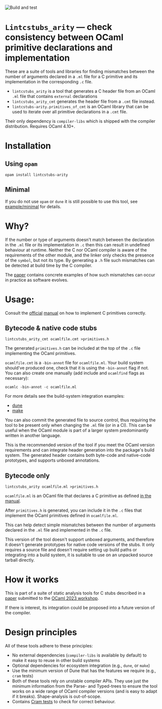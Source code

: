 ![Build and test](https://github.com/edwintorok/lintcstubs-arity/actions/workflows/workflow.yml/badge.svg)

`Lintcstubs_arity` — check consistency between OCaml primitive declarations and implementation
==============================================================================================

These are a suite of tools and libraries for finding mismatches between the number of arguments declared in a `.ml` file for a C primitive and its implementation in the corresponding `.c` file.

* `lintcstubs_arity` is a tool that generates a C header file from an OCaml `.ml` file that contains `external` declarations
* `lintcstubs_arity_cmt` generates the header file from a `.cmt` file instead.
* `lintcstubs-arity.primitives_of_cmt` is an OCaml library that can be used to iterate over all primitive declarations in a `.cmt` file.

Their only dependency is `compiler-libs` which is shipped with the compiler distribution.
Requires OCaml 4.10+.

# Installation

## Using `opam`

```
opam install lintcstubs-arity
```

## Minimal

If you do not use `opam` or `dune` it is still possible to use this tool, see [example/minimal](example/minimal/README.md) for details.

# Why?

If the number or type of arguments doesn't match between the declaration in the `.ml` file or its implementation in `.c` then this can result in undefined behaviour at runtime.
Neither the C nor OCaml compiler is aware of the requirements of the other module, and the linker only checks the presence of the `symbol`, but not its type.
By generating a `.h` file such mismatches can be detected at build time by the C compiler.

The [paper](https://arxiv.org/abs/2307.14909) contains concrete examples of how such mismatches can occur in practice as software evolves.

# Usage:

Consult the [official](https://v2.ocaml.org/manual/intfc.html#ss:c-prim-impl)
[manual](https://v2.ocaml.org/manual/intfc.html#ss:c-unboxed) on how to implement C primitives correctly.

## Bytecode & native code stubs
```
lintcstubs_arity_cmt ocamlfile.cmt >primitives.h
```

The generated `primitives.h` can be included at the top of the `.c` file implementing the OCaml primitives.

`ocamlfile.cmt` is a `-bin-annot` file for `ocamlfile.ml`. Your build system should've produced one, check that it is using the `-bin-annot` flag if not.
You can also create one manually (add include and `ocamlfind` flags as necessary):
```
ocamlc -bin-annot -c ocamlfile.ml
```

For more details see the build-system integration examples:

* [dune](example/dune/README.md)
* [make](example/Makefile/README.md)

You can also commit the generated file to source control, thus requiring the tool to be present
only when changing the `.ml` file (or in a CI). This can be useful when the OCaml module is part of a larger system predominantly written in another language.

This is the recommended version of the tool if you meet the OCaml version requirements and can integrate header generation into the package's build system. The generated header contains both byte-code and native-code prototypes,
and supports unboxed annotations.

## Bytecode only

```
lintcstubs_arity ocamlfile.ml >primitives.h
```

`ocamlfile.ml` is an OCaml file that declares a C primitive as defined [in the manual](https://v2.ocaml.org/manual/intfc.html).

After `primitives.h` is generated, you can include it in the `.c` files that implement the OCaml primitives defined in `ocamlfile.ml`.

This can help detect simple mismatches between the number of arguments declared in the `.ml` file and implemented in the `.c` file.

This version of the tool doesn't support unboxed arguments, and therefore it doesn't generate prototypes for native code versions of the stubs. It only requires a source file and doesn't require setting up build paths or integrating into a build system, it is suitable to use on an unpacked source tarball directly.


# How it works

This is part of a suite of static analysis tools for C stubs described in a [paper](https://arxiv.org/abs/2307.14909) submitted to the [OCaml 2023 workshop](https://icfp23.sigplan.org/details/ocaml-2023-papers/10/Targeted-Static-Analysis-for-OCaml-C-Stubs-Eliminating-gremlins-from-the-code).

If there is interest, its integration could be proposed into a future version of the compiler.

# Design principles

All of these tools adhere to these principles:

* No external dependencies (`compiler-libs` is available by default) to make it easy to reuse in other build systems
* Optional dependencies for ecosystem integration (e.g., `dune`, or `make`)
* Use the minimum version of Dune that has the features we require (e.g., `cram` tests)
* Both of these tools rely on unstable compiler APIs. They use just the minimum information from the Parse- and Typed-trees to ensure the tool works on a wide range of OCaml compiler versions (and is easy to adapt if it breaks). Shape-analysis is out-of-scope.
* Contains [Cram tests](https://dune.readthedocs.io/en/stable/tests.html#cram-tests) to check for correct behaviour.

